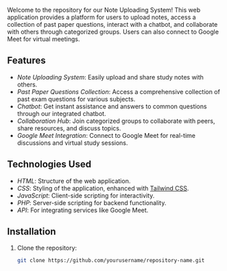 Welcome to the repository for our Note Uploading System! This web application provides a platform for users to upload notes, access a collection of past paper questions, interact with a chatbot, and collaborate with others through categorized groups. Users can also connect to Google Meet for virtual meetings.

## Features

- *Note Uploading System*: Easily upload and share study notes with others.
- *Past Paper Questions Collection*: Access a comprehensive collection of past exam questions for various subjects.
- *Chatbot*: Get instant assistance and answers to common questions through our integrated chatbot.
- *Collaboration Hub*: Join categorized groups to collaborate with peers, share resources, and discuss topics.
- *Google Meet Integration*: Connect to Google Meet for real-time discussions and virtual study sessions.

## Technologies Used

- *HTML*: Structure of the web application.
- *CSS*: Styling of the application, enhanced with [Tailwind CSS](https://tailwindcss.com/).
- *JavaScript*: Client-side scripting for interactivity.
- *PHP*: Server-side scripting for backend functionality.
- *API*: For integrating services like Google Meet.
## Installation

1. Clone the repository:
   ```bash
   git clone https://github.com/yourusername/repository-name.git 
